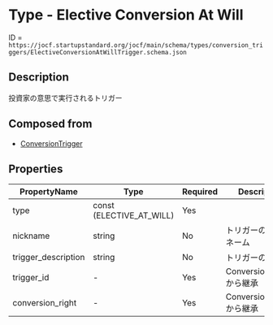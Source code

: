 # Type - Elective Conversion At Will

ID = `https://jocf.startupstandard.org/jocf/main/schema/types/conversion_triggers/ElectiveConversionAtWillTrigger.schema.json`

## Description
投資家の意思で実行されるトリガー

## Composed from
- [ConversionTrigger](../../primitives/types/conversion_triggers/ConversionTrigger.md)

## Properties

| PropertyName | Type | Required | Description |
|-------------|------|----------|-------------|
| type | const (ELECTIVE_AT_WILL) | Yes |  |
| nickname | string | No | トリガーのニックネーム |
| trigger_description | string | No | トリガーの説明 |
| trigger_id | - | Yes | ConversionTriggerから継承 |
| conversion_right | - | Yes | ConversionTriggerから継承 |